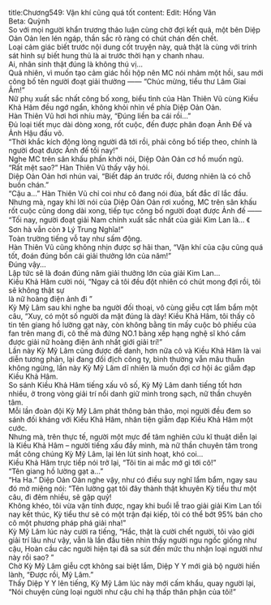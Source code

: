 title:Chương549: Vận khí cũng quá tốt
content:
Edit: Hồng Vân<br>Beta: Quỳnh<br>So với mọi người khẩn trương thảo luận cùng chờ đợi kết quả, một bên Diệp Oản Oản len lén ngáp, thần sắc rõ ràng có chút chán đến chết.<br>Loại cảm giác biết trước nội dung cốt truyện này, quả thật là cùng với trinh sát hình sự biết hung thủ là ai trước thời hạn y chanh nhau.<br>Ai, nhân sinh thật đúng là không thú vị…<br>Quả nhiên, vì muốn tạo cảm giác hồi hộp nên MC nói nhảm một hồi, sau mới công bố tên người đoạt giải thưởng —— “Chúc mừng, tiểu thư Lâm Giai Âm!”<br>Nữ phụ xuất sắc nhất công bố xong, biểu tình của Hàn Thiên Vũ cùng Kiều Khả Hâm đều ngớ ngẩn, không khỏi nhìn về phía Diệp Oản Oản.<br>Hàn Thiên Vũ hơi hơi nhíu mày, “Đúng liền ba cái rồi…”<br>Đủ loại tiết mục dài dòng xong, rốt cuộc, đến được phân đoạn Ảnh Đế và Ảnh Hậu đấu võ.<br>“Thời khắc kích động lòng người đã tới rồi, phải công bố tiếp theo, chính là người đoạt được Ảnh đế tối nay!”<br>Nghe MC trên sân khấu phấn khởi nói, Diệp Oản Oản cơ hồ muốn ngủ.<br>“Rất mệt sao?” Hàn Thiên Vũ thấy vậy hỏi.<br>Diệp Oản Oản hơi nhún vai, “Biết đáp án trước rồi, đương nhiên là có chỗ buồn chán.”<br>“Cậu a…” Hàn Thiên Vũ chỉ coi như cô đang nói đùa, bất đắc dĩ lắc đầu.<br>Nhưng mà, ngay khi lời nói của Diệp Oản Oản rơi xuống, MC trên sân khấu rốt cuộc cũng dong dài xong, tiếp tục công bố người đoạt được Ảnh đế —— “Tối nay, người đoạt giải Nam chính xuất sắc nhất của giải Kim Lan là… 《 Sơn hà vẫn còn 》 Lý Trung Nghĩa!”<br>Toàn trường tiếng vỗ tay như sấm động.<br>Hàn Thiên Vũ cũng không nhịn được sợ hãi than, “Vận khí của cậu cũng quá tốt, đoán đúng bốn cái giải thưởng lớn của năm!”<br>Đúng vậy…<br>Lập tức sẽ là đoán đúng năm giải thưởng lớn của giải Kim Lan…<br>Kiều Khả Hâm cười nói, “Ngay cả tôi đều đột nhiên có chút mong đợi rồi, tôi sẽ không thật sự<br>là nữ hoàng điện ảnh đi ”<br>Kỳ Mỹ Lâm sau khi nghe ba người đối thoại, vô cùng giễu cợt lẩm bẩm một câu, “Xuy, có một số người da mặt đúng là dày! Kiều Khả Hâm, tôi thấy cô tin tên giang hồ lường gạt này, còn không bằng tin mấy cuộc bỏ phiếu của fan trên mang đi, cô thế mà đứng NO.1 bảng xếp hạng nghệ sĩ khó cầm được giải nữ hoàng điện ảnh nhất giới giải trí!”<br>Lần này Kỳ Mỹ Lâm cũng được đề danh, hơn nữa cô và Kiều Khả Hâm là vai diễn tương phản, lại đang đối địch công ty, bình thường vẫn mâu thuẫn không ngừng, lần này Kỳ Mỹ Lâm dĩ nhiên là muốn đợi cơ hội ác giẫm đạp Kiều Khả Hâm.<br>So sánh Kiều Khả Hâm tiếng xấu vô số, Kỳ Mỹ Lâm danh tiếng tốt hơn nhiều, ở trong vòng giải trí nổi danh giữ mình trong sạch, nữ thần chuyên tâm.<br>Mỗi lần đoàn đội Kỳ Mỹ Lâm phát thông bản thảo, mọi người đều đem so sánh đối kháng với Kiều Khả Hâm, nhân tiện giẫm đạp Kiều Khả Hâm một cước.<br>Nhưng mà, trên thực tế, người một mực để tâm nghiên cứu kĩ thuật diễn lại là Kiều Khả Hâm – người tiếng xấu đầy mình, mà nữ thần chuyên tâm trong mắt công chúng Kỳ Mỹ Lâm, lại lén lút sinh hoạt, khó coi…<br>Kiều Khả Hâm trực tiếp nói trở lại, “Tôi tin ai mắc mớ gì tới cô!”<br>“Tên giang hồ lường gạt a…”<br>“Ha Ha.” Diệp Oản Oản nghe vậy, như có điều suy nghĩ lẩm bẩm, ngay sau đó mở miệng nói: “Tên lường gạt tôi đây thành thật khuyên Kỳ tiểu thư một câu, đi đêm nhiều, sẽ gặp quỷ!<br>Không khéo, tôi vừa vặn tính được, ngay khi buổi lễ trao giải giải Kim Lan tối nay kết thúc, Kỳ tiểu thư sẽ có một trận đại kiếp, tôi có thể bớt 95% bán cho cô một phương pháp phá giải nha!”<br>Kỳ Mỹ Lâm lúc này cười ra tiếng, “Hắc, thật là cười chết người, tôi vào giới giải trí lâu như vậy, vẫn là lần đầu tiên nhìn thấy người ngu ngốc giống như cậu, Hoàn cầu các người hiện tại đã sa sút đến mức thu nhận loại người như này rồi sao? ”<br>Chờ Kỳ Mỹ Lâm giễu cợt không sai biệt lắm, Diệp Y Y mới giả bộ người hiền lành, “Được rồi, Mỹ Lâm.”<br>Thấy Diệp Y Y lên tiếng, Kỳ Mỹ Lâm lúc này mới cấm khẩu, quay người lại, “Nói chuyện cùng loại người như cậu chỉ hạ thấp thân phận của tôi!”